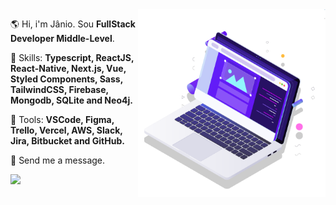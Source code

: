 <img src="pc.svg" min-width="300px" max-width="300px" width="300px" align="right" alt="Computador">

<p align="left"> 
  🌎 Hi, i'm Jânio. Sou <strong>FullStack Developer Middle-Level</strong>.
</p>

<p align="left">
  🦄 Skills: <strong>Typescript, ReactJS, React-Native, Next.js, Vue, Styled Components, Sass, TailwindCSS, Firebase, Mongodb, SQLite and Neo4j.</strong>
</p>

<p align="left">
  💼 Tools: <strong>VSCode, Figma, Trello, Vercel, AWS, Slack, Jira, Bitbucket and GitHub.</strong>
</p>

<p align="left">
  💌 Send me a message.
</p>

<p align="left">
  <a href="https://www.linkedin.com/in/janio-carvalho-95966016b/" alt="Linkedin">
    <img src="https://img.shields.io/badge/-Linkedin-1C1C1C?style=for-the-badge&logo=Linkedin&logoColor=00FFFF&link=https://www.linkedin.com/in/iuricode"/>
  </a>
</p>  
